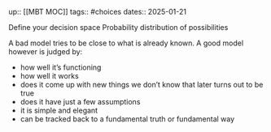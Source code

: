 up:: [[MBT MOC]]
tags:: #choices
dates:: 2025-01-21

Define your decision space
Probability distribution of possibilities 

A bad model tries to be close to what is already known.
A good model however is judged by:
- how well it’s functioning
- how well it works
- does it come up with new things we don’t know that later turns out to be true
- does it have just a few assumptions 
- it is simple and elegant 
- can be tracked back to a fundamental truth or fundamental way
